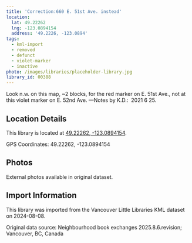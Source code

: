 ```yaml
---
title: 'Correction:660 E. 51st Ave. instead'
location:
  lat: 49.22262
  lng: -123.0894154
  address: '49.2226, -123.0894'
tags:
  - kml-import
  - removed
  - defunct
  - violet-marker
  - inactive
photo: /images/libraries/placeholder-library.jpg
library_id: 00388
---
```

Look n.w. on this map, ~2 blocks, 
for the red marker on E. 51st Ave., 
not at this violet marker on E. 52nd Ave.
—Notes by K.D.:  2021 6 25.

## Location Details

This library is located at [49.22262, -123.0894154](https://www.google.com/maps?q=49.22262,-123.0894154).

GPS Coordinates: 49.22262, -123.0894154

## Photos

External photos available in original dataset.

## Import Information

This library was imported from the Vancouver Little Libraries KML dataset on 2024-08-08.

Original data source: Neighbourhood book exchanges 2025.8.6.revision; Vancouver, BC, Canada
